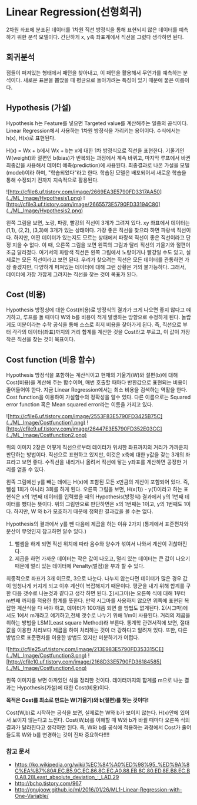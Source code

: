 Linear Regression(선형회귀)
=================
2차원 좌표에 분포된 데이터를 1차원 직선 방정식을 통해 표현되지 않은 데이터를 예측하기 위한 분석 모델이다. 간단하게 x, y축 좌표계에서 직선을 그렸다 생각하면 된다.

## 회귀분석
점들이 퍼져있는 형태에서 패턴을 찾아내고, 이 패턴을 활용해서 무언가를 예측하는 분석이다. 새로운 표본을 뽑았을 때 평균으로 돌아가려는 특징이 있기 때문에 붙은 이름이다.


## Hypothesis (가설)
Hypothesis h는 Feature를 넣으면 Targeted value를 계산해주는 일종의 공식이다. Linear Regression에서 사용하는 1차원 방정식을 가리키는 용어이다. 수식에서는 h(x), H(x)로 표현된다.


H(x) = Wx + b에서 Wx + b는 x에 대한 1차 방정식으로 직선을 표현한다. 기울기인 W(weight)와 절편인 b(bias)가 반복되는 과정에서 계속 바뀌고, 마지막 루프에서 바뀐 최종값을 사용해서 데이터 예측(prediction)에 사용된다. 최종결과로 나온 가설을 모델(model)이라 하며, "학습되었다"라고 한다. 학습된 모델은 배포되어서 새로운 학습을 통해 수정되기 전까지 지속적으로 활용된다.

![http://cfile6.uf.tistory.com/image/2669EA3E5790FD3317AA50](../ML_Image/Hypothesis1.png)
![http://cfile3.uf.tistory.com/image/2665573E5790FD33194C80](../ML_Image/Hypothesis2.png)

왼쪽 그림을 보면, 노랑, 파랑, 빨강의 직선이 3개가 그려져 있다. xy 좌표에서 데이터는 (1,1), (2,2), (3,3)에 3개가 있는 상태이다. 가장 좋은 직선을 찾으라 하면 파랑색 직선이다.
하지만, 어떤 데이터가 있는지도 모르는 상태에서 파랑색 직선이 좋은 직선이라고 단정 지을 수 없다. 이 때, 오른쪽 그림을 보면 왼쪽의 그림과 달리 직선의 기울기와 절편이 조금 달라졌다. 여기서의 파랑색 직선은 왼쪽 그림에서 노랑이거나 빨강일 수도 있고, 실제로는 모든 직선이라고 보면 된다. 우리가 찾으려는 직선은 모든 데이터를 관통하면 가장 좋겠지만, 다양하게 퍼져있는 데이터에 대해 그런 상황은 거의 불가능하다. 그래서, 데이터에 가장 가깝게 그려지는 직선을 찾는 것이 목표가 된다.


## Cost (비용)
Hypothesis 방정싱에 대한 Cost(비용)로 방정식의 결과가 크게 나오면 좋지 않다고 얘기하고, 루프를 돌 때마다 W와 b를 비용이 적게 발생하는 방향으로 수정하게 된다. 놀랍게도 미분이라는 수학 공식을 통해 스스로 최저 비용을 찾아가게 된다. 즉, 직선으로 부터 각각의 데이터(좌표)까지의 거리 합계를 계산한 것을 Cost라고 부르고, 이 값이 가장 작은 직선을 찾는 것이 목표이다.


## Cost function (비용 함수)
Hypothesis 방정식을 포함하는 계산식이고 현재의 기울기(W)와 절편(b)에 대해 Cost(비용)을 계산해 주는 함수이며, 매번 호출할 때마다 반환값으로 표현되는 비용이 줄어들어야 한다. 지금 Linear Regression에서는 최소 비용을 검색하는 역활을 한다.
Cost function을 이용하여 가설함수의 정확성을 알수 있다. 다른 이름으로는 Squared error function 혹은 Mean squared error라는 이름을 가지고 있다.

![http://cfile6.uf.tistory.com/image/2553F83E5790FD3425B75C](../ML_Image/Costfunction1.png)
![http://cfile9.uf.tistory.com/image/26447E3E5790FD352E03CC](../ML_Image/Costfunction2.png)

위의 이미지 2장은 어떻게 직선으로부터 데이터가 위치한 좌표까지의 거리가 가까운지 판단하는 방법이다. 직선으로 표현하고 있지만, 이것은 x축에 대한 y값을 갖는 3개의 좌표라고 보면 좋다. 수직선을 내리거나 올려서 직선에 닿는 y좌표를 계산하면 공정한 거리를 얻을 수 있다.

왼족 그림에선 y를 빼는 데에는 H(x)에 포함된 모든 x만큼의 계산이 포함되어 있다. 즉, 뺄셈 1회가 아니라 3회를 하게 된다. 오른쪽 그림을 보면, H(x(1)) - y(1)이라고 하는 표현식은 x의 1번째 데이터를 입력했을 때의 Hypothesis(방정식) 결과에서 y의 1번째 데이터를 뺐다는 뜻이다. 위의 그림만으로 판단하면은 x의 1번째는 1이고, y의 1번째도 1이다. 하지만, W 와 b가 모호하기 때문에 정확한 결과값을 볼 수는 없다.

Hypothesis의 결과에서 y를 뺀 다음에 제곱을 하는 이유 2가지
(통계에서 표준편차와 분산이 무엇인지 참고하면 알수 있다.)

1. 뺄셈을 하게 되면 직선 위치에 따라 음수와 양수가 섞여서 나와서 계산이 귀찮아진다.
2. 제곱을 하면 가까운 데이터는 작은 값이 나오고, 멀리 있는 데이터는 큰 값이 나오기 때문에 멀리 있는 데이터에 Penalty(벌점)을 부과 할 수 있다.

최종적으로 좌표가 3개 이므로, 3으로 나눈다. 나누지 않는다면 데이터가 많은 경우 값이 엄청나게 커지게 되고 이후 계산이 복잡해지기 때문이다. 평균을 내기 위해 합계를 구한 다음 갯수로 나눈것과 같다고 생각 하면 된다. ∑(시그마)는 오른쪽 식에 대해 1부터 m번째 까지를 적용한 합계를 뜻한다. 만약 시그마를 사용하지 않으면 위쪽에 표현된 복잡한 계산식을 다 써야 하고, 데이터가 100개쯤 되면 쓸 방법도 없게된다. Σ(시그마)에서도 1에서 m개라고 얘기하고,전체 갯수로 나누기 위해 1/m이 사용된다. 거리의 제곱을 취하는 방법을 LSM(Least square Method)라 부른다. 통계학 관련서적에 보면, 절대값을 이용한 처리보다 제곱을 하여 처리하는 것이 더 강하다고 알려져 있다. 또한, 다른 방법으로 표준편차를 이용한 방법도 있지만 미분하기가 어렵다.

![http://cfile25.uf.tistory.com/image/213E983E5790FD353315CE](../ML_Image/Costfunction3.png)
![http://cfile10.uf.tistory.com/image/2168D33E5790FD36184585](../ML_Image/Costfunction4.png)

왼쪽 이미지를 보면 아까있던 식을 정리한 것이다. 데이터까지의 합계를 m으로 나눈 결과는 Hypothesis(가설)에 대한 Cost(비용)이다.

__목적은 Cost를 최소로 만드는 W(기울기)와 b(절편)를 찾는 것이다!__

Cost(W,b)로 시작하는 공식을 보면, 실제로는 W와 b가 보이지 않는다. H(x)안에 있어서 보이지 않는다고 느낀다. Cost(W,b)를 이해할 때 W와 b가 바뀔 때마다 오른쪽 식의 결과가 달라진다고 생각하면 된다. 즉, W와 b를 공식에 적용하는 과정에서 Cost가 줄어들도록 W와 b를 변경하는 것이 진짜 중요하다!!!!

### 참고 문서
- https://ko.wikipedia.org/wiki/%EC%84%A0%ED%98%95_%ED%9A%8C%EA%B7%80#.EC.B5.9C.EC.86.8C.EC.A0.88.EB.8C.80.ED.8E.B8.EC.B0.A8.28Least_absolute_deviation_:_LAD.29
- http://bcho.tistory.com/967
- http://gnujoow.github.io/ml/2016/01/26/ML1-Linear-Regression-with-One-Variable/
